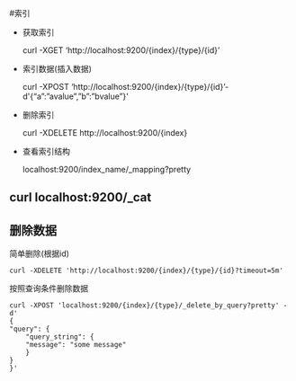 #索引
* 获取索引
   
    curl -XGET ‘http://localhost:9200/{index}/{type}/{id}’
* 索引数据(插入数据)
  
    curl -XPOST ‘http://localhost:9200/{index}/{type}/{id}’-d'{“a”:”avalue”,”b”:”bvalue”}'
* 删除索引
  
    curl -XDELETE http://localhost:9200/{index}
* 查看索引结构

    localhost:9200/index_name/_mapping?pretty

## curl localhost:9200/_cat

## 删除数据

简单删除(根据id)

    curl -XDELETE 'http://localhost:9200/{index}/{type}/{id}?timeout=5m'

按照查询条件删除数据

    curl -XPOST 'localhost:9200/{index}/{type}/_delete_by_query?pretty' -d'
    {
    "query": { 
        "query_string": {
        "message": "some message"
        }
    }
    }'
